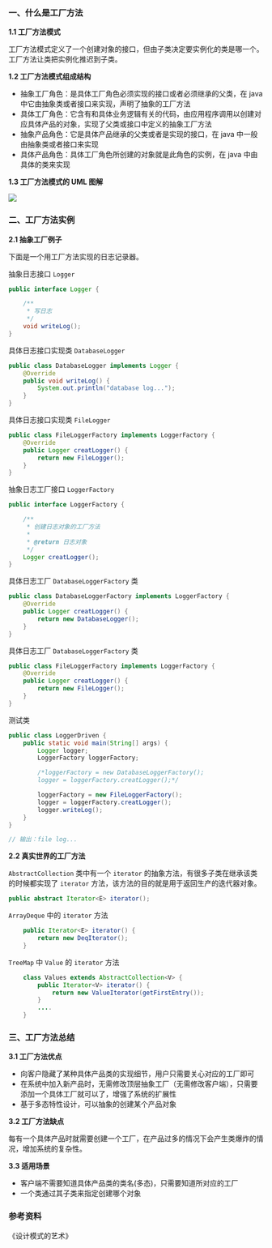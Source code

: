 ### 一、什么是工厂方法

**1.1 工厂方法模式**

工厂方法模式定义了一个创建对象的接口，但由子类决定要实例化的类是哪一个。工厂方法让类把实例化推迟到子类。

**1.2 工厂方法模式组成结构**

 - 抽象工厂角色：是具体工厂角色必须实现的接口或者必须继承的父类，在 java 中它由抽象类或者接口来实现，声明了抽象的工厂方法
 - 具体工厂角色：它含有和具体业务逻辑有关的代码，由应用程序调用以创建对应具体产品的对象，实现了父类或接口中定义的抽象工厂方法 
 - 抽象产品角色：它是具体产品继承的父类或者是实现的接口，在 java 中一般由抽象类或者接口来实现 
 - 具体产品角色：具体工厂角色所创建的对象就是此角色的实例，在 java 中由具体的类来实现 

**1.3 工厂方法模式的 UML 图解** 

![](https://img-blog.csdn.net/20180121150356757)

### 二、工厂方法实例

**2.1 抽象工厂例子**

下面是一个用工厂方法实现的日志记录器。

抽象日志接口 `Logger`

``` java
public interface Logger {

    /**
     * 写日志
     */
    void writeLog();
}
```

具体日志接口实现类 `DatabaseLogger`

```java
public class DatabaseLogger implements Logger {
    @Override
    public void writeLog() {
        System.out.println("database log...");
    }
}
```

具体日志接口实现类 `FileLogger`

``` java
public class FileLoggerFactory implements LoggerFactory {
    @Override
    public Logger creatLogger() {
        return new FileLogger();
    }
}
```

抽象日志工厂接口 `LoggerFactory`

``` java
public interface LoggerFactory {

    /**
     * 创建日志对象的工厂方法
     *
     * @return 日志对象
     */
    Logger creatLogger();
}
```

具体日志工厂 `DatabaseLoggerFactory` 类

``` java
public class DatabaseLoggerFactory implements LoggerFactory {
    @Override
    public Logger creatLogger() {
        return new DatabaseLogger();
    }
}
```

具体日志工厂 `DatabaseLoggerFactory` 类

``` java
public class FileLoggerFactory implements LoggerFactory {
    @Override
    public Logger creatLogger() {
        return new FileLogger();
    }
}
```

测试类

```java
public class LoggerDriven {
    public static void main(String[] args) {
        Logger logger;
        LoggerFactory loggerFactory;

        /*loggerFactory = new DatabaseLoggerFactory();
        logger = loggerFactory.creatLogger();*/

        loggerFactory = new FileLoggerFactory();
        logger = loggerFactory.creatLogger();
        logger.writeLog();
    }
}

// 输出：file log...
```

**2.2 真实世界的工厂方法**

`AbstractCollection` 类中有一个 `iterator` 的抽象方法，有很多子类在继承该类的时候都实现了 `iterator` 方法，该方法的目的就是用于返回生产的迭代器对象。

``` java
public abstract Iterator<E> iterator();
```

`ArrayDeque` 中的 `iterator` 方法

``` java
    public Iterator<E> iterator() {
        return new DeqIterator();
    }
```

`TreeMap` 中 `Value` 的 `iterator` 方法

``` java
    class Values extends AbstractCollection<V> {
        public Iterator<V> iterator() {
            return new ValueIterator(getFirstEntry());
        }
        ....
    }
```

### 三、工厂方法总结

**3.1 工厂方法优点**

 - 向客户隐藏了某种具体产品类的实现细节，用户只需要关心对应的工厂即可
 - 在系统中加入新产品时，无需修改顶层抽象工厂（无需修改客户端），只需要添加一个具体工厂就可以了，增强了系统的扩展性
 - 基于多态特性设计，可以抽象的创建某个产品对象
 
**3.2 工厂方法缺点**

每有一个具体产品时就需要创建一个工厂，在产品过多的情况下会产生类爆炸的情况，增加系统的复杂性。

**3.3 适用场景**

 - 客户端不需要知道具体产品类的类名(多态)，只需要知道所对应的工厂
 - 一个类通过其子类来指定创建哪个对象
 
### 参考资料

《设计模式的艺术》